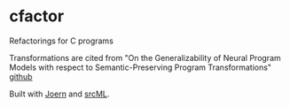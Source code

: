 # cfactor
Refactorings for C programs

Transformations are cited from "On the Generalizability of Neural Program Models with respect to Semantic-Preserving Program Transformations" [github](https://github.com/mdrafiqulrabin/tnpa-generalizability)

Built with [Joern](https://github.com/octopus-platform/joern) and [srcML](https://www.srcml.org/).
